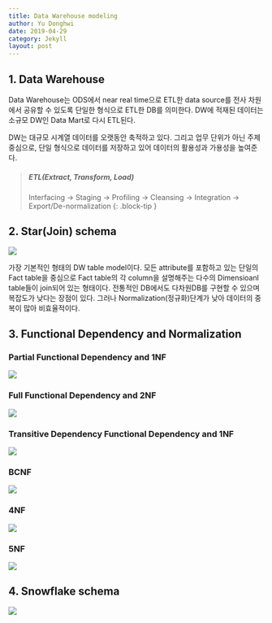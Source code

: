```yaml
---
title: Data Warehouse modeling
author: Yu Donghwi
date: 2019-04-29
category: Jekyll
layout: post
---
```


## 1. Data Warehouse ##
 Data Warehouse는 ODS에서 near real time으로 ETL한 data source를 전사 차원에서 공유할 수 있도록 단일한 형식으로 ETL한 DB를 의미한다. DW에 적재된 데이터는 소규모 DW인 Data Mart로 다시 ETL된다.
 
 DW는 대규모 시계열 데이터를 오랫동안 축적하고 있다. 그리고 업무 단위가 아닌 주제 중심으로, 단일 형식으로 데이터를 저장하고 있어 데이터의 활용성과 가용성을 높여준다.

>##### ETL(Extract, Transform, Load)
>
> Interfacing -> Staging -> Profiling -> Cleansing -> Integration -> Export/De-normalization
{: .block-tip }

## 2. Star(Join) schema ##

![](https://github.com/user-attachments/assets/ca8cb7fc-a94f-492c-8894-913fa87beeb5)

 가장 기본적인 형태의 DW table model이다. 모든 attribute를 포함하고 있는 단일의 Fact table을 중심으로 Fact table의 각 column을 설명해주는 다수의 Dimensioanl table들이 join되어 있는 형태이다. 전통적인 DB에서도 다차원DB를 구현할 수 있으며 복잡도가 낮다는 장점이 있다. 그러나 Normalization(정규화)단계가 낮아 데이터의 중복이 많아 비효율적이다.


## 3. Functional Dependency and Normalization ##

### Partial Functional Dependency and 1NF ###

![](https://github.com/user-attachments/assets/de7580e5-9d0d-49af-8bd3-e08abba074ca)

### Full Functional Dependency and 2NF ###

![](https://github.com/user-attachments/assets/845a419b-fbe6-4d33-8e40-c0c29b0e7ee4)

### Transitive Dependency Functional Dependency and 1NF ###

![](https://github.com/user-attachments/assets/5d92ed33-c421-4198-b33f-220c5c678763)

### BCNF ###

![](https://github.com/user-attachments/assets/6aeac377-9b73-4d81-9b6d-46e43ee19934)

### 4NF ###

![](https://github.com/user-attachments/assets/5b6fc97f-9002-463f-8c1a-ed2907f7d212)

### 5NF ###

![](https://github.com/user-attachments/assets/7c3eebae-18b8-4c1b-b75f-255456fc2fc4)


## 4. Snowflake schema ##

![](https://github.com/user-attachments/assets/c281d1c6-d6fe-404d-99b2-41b6443a3814)